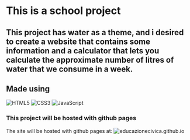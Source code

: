 # This is a school project
## This project has water as a theme, and i desired to create a website that contains some information and a calculator that lets you calculate the approximate number of litres of water that we consume in a week.

## Made using 
![HTML5](https://img.shields.io/badge/HTML5-ececec.svg?logo=html5&style=for-the-badge)
![CSS3](https://img.shields.io/badge/CSS3-2572b6.svg?logo=css3&style=for-the-badge)
![JavaScript](https://img.shields.io/badge/JavaScript-000.svg?logo=javascript&style=for-the-badge)

### This project will be hosted with github pages

The site will be hosted with github pages at: ![educazionecivica.github.io](https://educazionecivica.github.io)